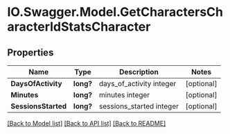 # IO.Swagger.Model.GetCharactersCharacterIdStatsCharacter
## Properties

Name | Type | Description | Notes
------------ | ------------- | ------------- | -------------
**DaysOfActivity** | **long?** | days_of_activity integer | [optional] 
**Minutes** | **long?** | minutes integer | [optional] 
**SessionsStarted** | **long?** | sessions_started integer | [optional] 

[[Back to Model list]](../README.md#documentation-for-models) [[Back to API list]](../README.md#documentation-for-api-endpoints) [[Back to README]](../README.md)


